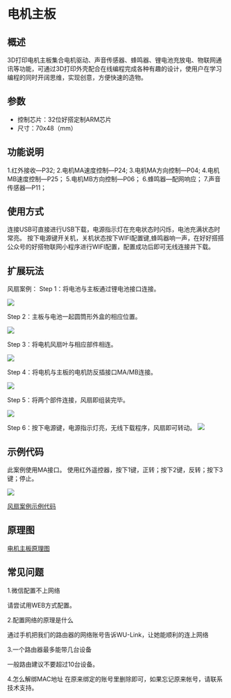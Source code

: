 # 电机主板

## 概述

3D打印电机主板集合电机驱动、声音传感器、蜂鸣器、锂电池充放电、物联网通讯等功能，可通过3D打印外壳配合在线编程完成各种有趣的设计，使用户在学习编程的同时开阔思维，实现创意，方便快速的造物。

## 参数

* 控制芯片：32位好搭定制ARM芯片 
* 尺寸：70x48（mm）

## 功能说明

1.红外接收—P32; 2.电机MA速度控制—P24; 3.电机MA方向控制—P04; 4.电机MB速度控制—P25； 5.电机MB方向控制—P06； 6.蜂鸣器—配网响应； 7.声音传感器—P11；

## 使用方式

连接USB可直接进行USB下载，电源指示灯在充电状态时闪烁，电池充满状态时常亮。 按下电源键开关机，关机状态按下WIFI配置键,蜂鸣器响一声，在好好搭搭公众号的好搭物联网小程序进行WIFI配置，配置成功后即可无线连接并下载。

## 扩展玩法

风扇案例： Step 1：将电池与主板通过锂电池接口连接。

![](../../.gitbook/assets/dianji-1.png)

Step 2：主板与电池一起圆筒形外盒的相应位置。

![](../../.gitbook/assets/dianji-2.png)

Step 3：将电机风扇叶与相应部件相连。

![](../../.gitbook/assets/dianji-3.png)

Step 4：将电机与主板的电机防反插接口MA/MB连接。

![](../../.gitbook/assets/dianji-4.png)

Step 5：将两个部件连接，风扇即组装完毕。

![](../../.gitbook/assets/dianji-5.png)

Step 6：按下电源键，电源指示灯亮，无线下载程序，风扇即可转动。
![](../../.gitbook/assets/dianji-6.png)

## 示例代码

此案例使用MA接口。 使用红外遥控器，按下1键，正转；按下2键，反转；按下3键；停止。

![](../../.gitbook/assets/dianji-7.png)

[风扇案例示例代码](http://www.haohaodada.com/wulink-nano/index.php?id=5695)

## 原理图

[电机主板原理图](https://github.com/Haohaodada-official/docs/blob/master/3d-da-yin-tao-jian/pdf/%E7%94%B5%E6%9C%BA%E4%B8%BB%E6%9D%BF.pdf)

## 常见问题

1.微信配置不上网络

请尝试用WEB方式配置。

2.配置网络的原理是什么

通过手机把我们的路由器的网络账号告诉WU-Link，让她能顺利的连上网络

3.一个路由器最多能带几台设备

一般路由建议不要超过10台设备。

4.怎么解绑MAC地址 在原来绑定的账号里删除即可，如果忘记原来帐号，请联系技术支持。

